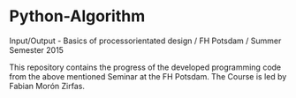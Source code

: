 # Python-Algorithm
Input/Output - Basics of processorientated design / FH Potsdam / Summer Semester 2015

This repository contains the progress of the developed 
programming code from the above mentioned Seminar at the FH Potsdam. 
The Course is led by Fabian Morón Zirfas.
